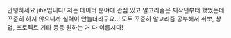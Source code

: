 안녕하세요 jiha입니다!
저는 데이터 분야에 관심 있고 알고리즘은 재작년부터 했었는데 꾸준히 하지 않으니까 실력이 안늘더라구요..!
모두 꾸준히 알고리즘 공부해서 취뽀, 창업, 프로젝트 기타 등등 원하는 거 다 이룹시다!